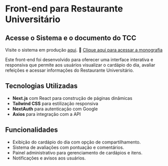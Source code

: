 # Front-end para Restaurante Universitário

## Acesse o Sistema e o documento do TCC
Visite o sistema em produção [aqui](https://cardapio-ru.vercel.app/).
📄 [Clique aqui para acessar a monografia](./TCC2.pdf)

Este front-end foi desenvolvido para oferecer uma interface interativa e responsiva que permite aos usuários visualizar o cardápio do dia, avaliar refeições e acessar informações do Restaurante Universitário.  

## Tecnologias Utilizadas  
- **Next.js** com React para construção de páginas dinâmicas  
- **Tailwind CSS** para estilização responsiva  
- **NextAuth** para autenticação com Google  
- **Axios** para integração com a API  

## Funcionalidades  
- Exibição do cardápio do dia com opção de compartilhamento.  
- Sistema de avaliações com pontuação e comentários.  
- Painel administrativo para gerenciamento de cardápios e itens.  
- Notificações e avisos aos usuários.  

